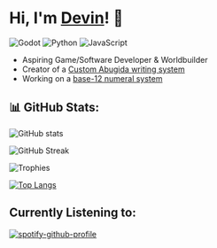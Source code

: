 # Hi, I'm [Devin](https://linktr.ee/JactusTheCactus?subscribe)! 👋
![Godot](https://img.shields.io/badge/Godot-478CBF?style=for-the-badge&logo=godot-engine&logoColor=white)
![Python](https://img.shields.io/badge/Python-3776AB?style=for-the-badge&logo=python&logoColor=white)
![JavaScript](https://img.shields.io/badge/JavaScript-F7DF1E?style=for-the-badge&logo=javascript&logoColor=black)
- Aspiring Game/Software Developer & Worldbuilder 
- Creator of a [Custom Abugida writing system](https://jactusthecactus.github.io/abugida-guide/)  
- Working on a [base-12 numeral system](https://jactusthecactus.github.io/abugida-guide/numbers.html)
## 📊 GitHub Stats:
![GitHub stats](https://github-readme-stats.vercel.app/api?username=JactusTheCactus&show_icons=true&theme=tokyonight)

![GitHub Streak](https://streak-stats.demolab.com/?user=JactusTheCactus&theme=tokyonight)

![Trophies](https://github-profile-trophy.vercel.app/?username=JactusTheCactus&theme=radical)

[![Top Langs](https://github-readme-stats.vercel.app/api/top-langs/?username=JactusTheCactus&layout=compact&theme=dark)](https://github.com/anuraghazra/github-readme-stats)
## Currently Listening to:
[![spotify-github-profile](https://spotify-github-profile.kittinanx.com/api/view?uid=31obmmrliwnrnrd7sqp45hvkeaia&cover_image=true&theme=default&show_offline=true&background_color=121212&interchange=true&bar_color_cover=true)](https://spotify-github-profile.kittinanx.com/api/view?uid=31obmmrliwnrnrd7sqp45hvkeaia&redirect=true)
